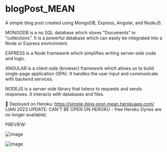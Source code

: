 # blogPost_MEAN

A simple blog post created using MongoDB, Express, Angular, and NodeJS.

MONGODB is a no SQL database which stores "Documents" in "collections". It is a powerful database which can easily be integrated into a Node or Express environment.

EXPRESS is a Node framework which simplifies writing server-side code and logic.

ANGULAR is a client-side (browser) framework which allows us to build single-page application (SPA). It handles the user input and communicate with backend services.

NODEJS is a server-side library that listens to requests and sends responses. It interacts with databases and files.

🔗 Deployed on Heroku: https://simple-blog-post-mean.herokuapp.com/ 
(JAN 2023 UPDATE: CAN'T BE OPEN ON HEROKU - free Heroku Dynos are no longer available)  

PREVIEW:

![image](https://user-images.githubusercontent.com/105072341/200129253-d274b00b-a414-4dda-9394-37bcdeb46351.png)

![image](https://user-images.githubusercontent.com/105072341/200129318-1b29339b-d97e-4895-ad5c-62f4290c9cd6.png)





